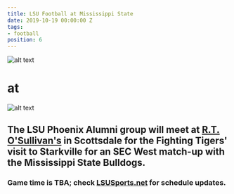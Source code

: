 ```yaml
---
title: LSU Football at Mississippi State
date: 2019-10-19 00:00:00 Z
tags:
- football
position: 6
---
```


![alt text](https://lsu-phoenix-alumni.github.io/assets/img/LSUTigers.png "LSU Fighting Tigers")
# at
![alt text](https://lsu-phoenix-alumni.github.io/assets/img/MSUBulldogs.png "Utah State Aggies")

## The LSU Phoenix Alumni group will meet at **[R.T. O'Sullivan's](https://goo.gl/maps/3MjPdBhDfGWxt53HA)** in Scottsdale for the Fighting Tigers' visit to Starkville for an SEC West match-up with the Mississippi State Bulldogs. 

### Game time is TBA; check **[LSUSports.net](http://www.lsusports.net/SportSelect.dbml?SPID=2164&SPSID=27811&DB_OEM_ID=5200&_ga=2.61742444.1994479276.1565745145-1475237789.1565745143)** for schedule updates.